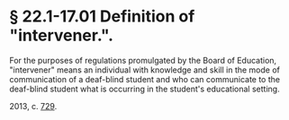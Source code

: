 # § 22.1-17.01 Definition of "intervener.".

<p>For the purposes of regulations promulgated by the Board of Education, "intervener" means an individual with knowledge and skill in the mode of communication of a deaf-blind student and who can communicate to the deaf-blind student what is occurring in the student's educational setting.</p><p>2013, c. <a href='http://lis.virginia.gov/cgi-bin/legp604.exe?131+ful+CHAP0729'>729</a>.</p>